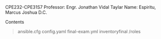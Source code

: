 CPE232-CPE31S7
Professor: Engr. Jonathan Vidal Taylar
Name: Espiritu, Marcus Joshua D.C.

Contents
> ansible.cfg
> config.yaml
> final-exam.yml
> inventoryfinal
> /roles

